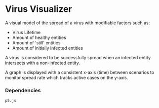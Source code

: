 # Virus Visualizer

A visual model of the spread of a virus with modifiable factors such as:
- Virus Lifetime
- Amount of healthy entities
- Amount of 'still' entities 
- Amount of initially infected entities

A virus is considered to be successfully spread when an infected entity intersects with a non-infected entity. 

A graph is displayed with a consistent x-axis (time) between scenarios to monitor spread rate which tracks active cases on the y-axis.

### Dependencies
```
p5.js
```
